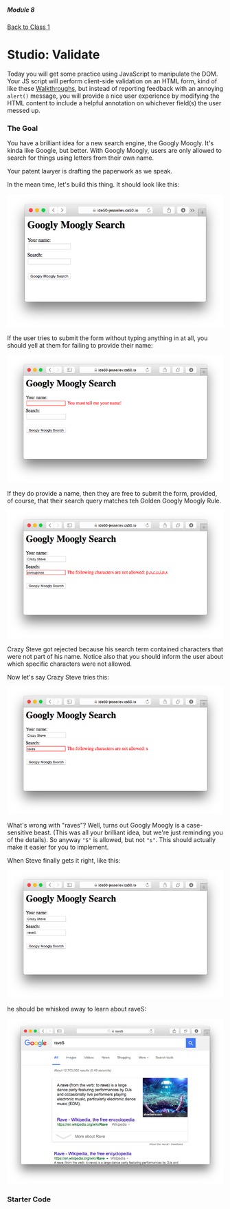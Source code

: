 ##### Module 8

[Back to Class 1](../../class1)

# Studio: Validate

Today you will get some practice using JavaScript to manipulate the DOM. Your JS script will perform client-side validation on an HTML form, kind of like these <a href="https://www.youtube.com/watch?v=eViManaIKkQ&index=9&list=PLhQjrBD2T382FjybRNOXyEdsjP9CNKJgb" target="_blank">Walkthroughs</a>, but instead of reporting feedback with an annoying `alert()` message, you will provide a nice user experience by modifying the HTML content to include a helpful annotation on whichever field(s) the user messed up.

### The Goal

You have a brilliant idea for a new search engine, the Googly Moogly. It's kinda like Google, but better. With Googly Moogly, users are only allowed to search for things using letters from their own name. 

Your patent lawyer is drafting the paperwork as we speak.

In the mean time, let's build this thing. It should look like this:

<img src="screenshots/blank.png"/>

If the user tries to submit the form without typing anything in at all, you should yell at them for failing to provide their name:

<img src="screenshots/invalid-noname.png"/>

If they do provide a name, then they are free to submit the form, provided, of course, that their search query matches teh Golden Googly Moogly Rule. 

<img src="screenshots/invalid-chars.png"/>

Crazy Steve got rejected because his search term contained characters that were not part of his name. Notice also that you should inform the user about which specific characters were not allowed.

Now let's say Crazy Steve tries this:

<img src="screenshots/invalid-casesensitive.png"/>

What's wrong with "raves"? Well, turns out Googly Moogly is a case-sensitive beast. (This was all your brilliant idea, but we're just reminding you of the details). So anyway `"S"` is allowed, but not `"s"`. This should actually make it easier for you to implement.

When Steve finally gets it right, like this:

<img src="screenshots/valid.png"/>

he should be whisked away to learn about raveS:

<img src="screenshots/google.png"/>

### Starter Code
